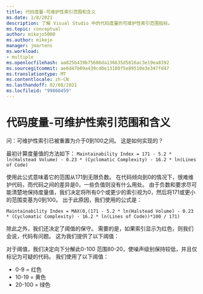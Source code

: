 ```yaml
---
title: 代码度量-可维护性索引范围和含义
ms.date: 1/8/2021
description: 了解 Visual Studio 中的代码度量的可维护性索引范围指标。
ms.topic: conceptual
author: mikejo5000
ms.author: mikejo
manager: jmartens
ms.workload:
- multiple
ms.openlocfilehash: aa825b439b75606da136635d5816ac3e19ea8392
ms.sourcegitcommit: ae6d47b09a439cd0e13180f5e89510e3e347fd47
ms.translationtype: MT
ms.contentlocale: zh-CN
ms.lasthandoff: 02/08/2021
ms.locfileid: "99860459"
---
```

# <a name="code-metrics---maintainability-index-range-and-meaning"></a>代码度量-可维护性索引范围和含义

问：可维护性索引已被重置为介于0到100之间。 这是如何实现的？

最初计算度量值的方法如下： `Maintainability Index = 171 - 5.2 * ln(Halstead Volume) - 0.23 * (Cyclomatic Complexity) - 16.2 * ln(Lines of Code)`

使用此公式意味着它的范围从171到无限负数。  在代码倾向到0的情况下，很难维护代码，而代码之间的差异是0，一些负值则没有什么用处。  由于负数和要求尽可能清楚地保持度量值，我们决定将所有0个或更少的索引视为0，然后将171或更小的范围变基为0到100。 出于此原因，我们使用的公式是：

   `Maintainability Index = MAX(0,(171 - 5.2 * ln(Halstead Volume) - 0.23 * (Cyclomatic Complexity) - 16.2 * ln(Lines of Code))*100 / 171)`

除此之外，我们还决定了阈值的保守。  需要的是，如果索引显示为红色，则我们会说，代码有问题。  这为我们提供了以下阈值：

对于阈值，我们决定向下分解此0-100 范围80-20，使噪声级别保持较低，并且仅标记为可疑的代码。 我们使用了以下阈值：

- 0-9 = 红色
- 10-19 = 黄色
- 20-100 = 绿色
